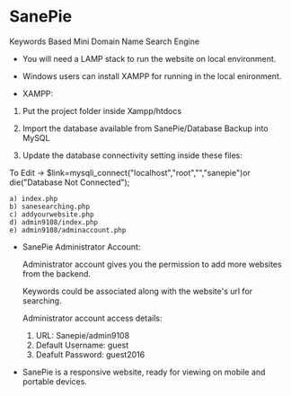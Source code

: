 # SanePie
Keywords Based Mini Domain Name Search Engine

- You will need a LAMP stack to run the website on local environment.

- Windows users can install XAMPP for running in the local enironment.

- XAMPP: 

1. Put the project folder inside Xampp/htdocs

2. Import the database available from SanePie/Database Backup into MySQL

3. Update the database connectivity setting inside these files:

To Edit -> $link=mysqli_connect("localhost","root","","sanepie")or die("Database Not Connected");

    a) index.php
    b) sanesearching.php
    c) addyourwebsite.php
    d) admin9108/index.php
    e) admin9108/adminaccount.php
    
- SanePie Administrator Account:

  Administrator account gives you the permission to add more websites from the backend.
  
  Keywords could be associated along with the website's url for searching.
  
  Administrator account access details:
  
  1. URL: Sanepie/admin9108
  2. Default Username: guest
  3. Deafult Password: guest2016
  
- SanePie is a responsive website, ready for viewing on mobile and portable devices.